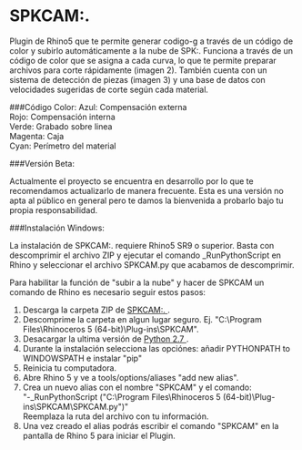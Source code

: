 # SPKCAM:.
Plugin de Rhino5 que te permite generar codigo-g a través de un código de color y subirlo automáticamente a la nube de SPK:. 
Funciona a través de un código de color que se asigna a cada curva, lo que te permite preparar archivos para corte rápidamente (imagen 2). También cuenta con un sistema de detección de piezas (imagen 3) y una base de datos con velocidades sugeridas de corte según cada material.

###Código Color:
Azul: Compensación externa<br>
Rojo: Compensación interna<br>
Verde: Grabado sobre linea<br>
Magenta: Caja<br>
Cyan: Perímetro del material<br>

###Versión Beta:

Actualmente el proyecto se encuentra en desarrollo por lo que te recomendamos actualizarlo de manera frecuente. Esta es una versión no apta al público en general pero te damos la bienvenida a probarlo bajo tu propia responsabilidad.

###Instalación Windows:

La instalación de SPKCAM:. requiere Rhino5 SR9 o superior. Basta con descomprimir el archivo ZIP y ejecutar el comando _RunPythonScript en Rhino y seleccionar el archivo SPKCAM.py que acabamos de descomprimir.<br>

Para habilitar la función de "subir a la nube" y hacer de SPKCAM un comando de Rhino es necesario seguir estos pasos:<br>

1. Descarga la carpeta ZIP de <a href="https://github.com/utitankaspk/SPKCAM/archive/master.zip"> SPKCAM:. </a>.<br>
2. Descomprime la carpeta en algun lugar seguro. Ej. "C:\Program Files\Rhinoceros 5 (64-bit)\Plug-ins\SPKCAM".<br>
3. Desacargar la ultima versión de <a href="https://www.python.org/ftp/python/2.7.10/python-2.7.10.amd64.msi"> Python 2.7 </a>.<br>
4. Durante la instalación selecciona las opciónes: añadir PYTHONPATH to WINDOWSPATH e instalar "pip"<br>
5. Reinicia tu computadora.<br>
6. Abre Rhino 5 y ve a tools/options/aliases "add new alias".<br>
7. Crea un nuevo alias con el nombre "SPKCAM" y el comando:<br>
  "-_RunPythonScript ("C:\Program Files\Rhinoceros 5 (64-bit)\Plug-ins\SPKCAM\SPKCAM.py")"<br>
Reemplaza la ruta del archivo con tu información.<br>
8. Una vez creado el alias podrás escribir el comando "SPKCAM" en la pantalla de Rhino 5 para iniciar el Plugin.<br>

